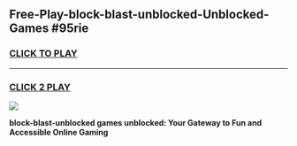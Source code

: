 
## Free-Play-block-blast-unblocked-Unblocked-Games #95rie
<h3>
<a href="https://news.freeplayer.one?title=block-blast-unblocked&ref=8M">CLICK TO PLAY</a></h3>
<hr>

<h3>
<a href="https://news.freeplayer.one?title=block-blast-unblocked&ref=8M">CLICK 2 PLAY</a>
  
</h3>

<a href="https://news.freeplayer.one?title=block-blast-unblocked&ref=8M"><img src="https://clearcache.store/games.png"></a>


**block-blast-unblocked games unblocked: Your Gateway to Fun and Accessible Online Gaming**
